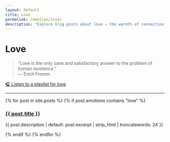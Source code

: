```yaml
---
layout: default
title: Love
permalink: /emotion/love/
description: "Explore blog posts about love — the warmth of connection, presence, and being held without condition."
---
```


# Love

> “Love is the only sane and satisfactory answer to the problem of human existence.”  
> — Erich Fromm

[🎧 Listen to a playlist for love](https://music.youtube.com/playlist?list=PLyM8K9BoUoR20q1qfMBhRboS_HHMIk91k)

---

{% for post in site.posts %}
  {% if post.emotions contains "love" %}
  <article>
    <h3><a href="{{ post.url }}">{{ post.title }}</a></h3>
    <p class="excerpt">{{ post.description | default: post.excerpt | strip_html | truncatewords: 24 }}</p>
  </article>
  {% endif %}
{% endfor %}

